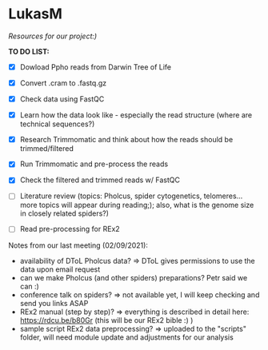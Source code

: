# LukasM
*Resources for our project:)*

**TO DO LIST:**
- [x] Dowload Ppho reads from Darwin Tree of Life
- [x] Convert .cram to .fastq.gz
- [x] Check data using FastQC
- [x] Learn how the data look like - especially the read structure (where are technical sequences?)
- [x] Research Trimmomatic and think about how the reads should be trimmed/filtered 
- [x] Run Trimmomatic and pre-process the reads
- [x] Check the filtered and trimmed reads w/ FastQC
- [ ] Literature review (topics: Pholcus, spider cytogenetics, telomeres... more topics will appear during reading;); also, what is the genome size in closely related spiders?)
- [ ] Read pre-processing for REx2


Notes from our last meeting (02/09/2021):
- availability of DToL Pholcus data? => DToL gives permissions to use the data upon email request
- can we make Pholcus (and other spiders) preparations? Petr said we can :)
- conference talk on spiders? => not available yet, I will keep checking and send you links ASAP
- REx2 manual (step by step)? => everything is described in detail here: https://rdcu.be/b80Gr (this will be our REx2 bible :) )
- sample script REx2 data preprocessing? => uploaded to the "scripts" folder, will need module update and adjustments for our analysis 
